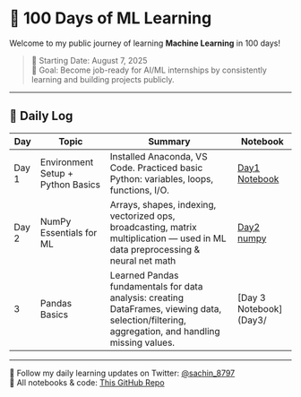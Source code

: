 # 🚀 100 Days of ML Learning 

Welcome to my public journey of learning **Machine Learning** in 100 days!

> 📅 Starting Date: August 7, 2025  
> 🧠 Goal: Become job-ready for AI/ML internships by consistently learning and building projects publicly.

---

## 📅 Daily Log

| Day | Topic | Summary | Notebook |
|-----|-------|---------|----------|
| Day 1 | Environment Setup + Python Basics | Installed Anaconda, VS Code. Practiced basic Python: variables, loops, functions, I/O. | [Day1 Notebook](./Day1/day1-notebook.ipynb) |
| Day 2 | NumPy Essentials for ML | Arrays, shapes, indexing, vectorized ops, broadcasting, matrix multiplication — used in ML data preprocessing & neural net math | [Day2 numpy](./Day2/numpy.ipynb)              |
| 3    | Pandas Basics        | Learned Pandas fundamentals for data analysis: creating DataFrames, viewing data, selection/filtering, aggregation, and handling missing values. | [Day 3 Notebook](Day3/| 3    | Pandas Basics        | Learned Pandas fundamentals for data analysis: creating DataFrames, viewing data, selection/filtering, aggregation, and handling missing values. | [Day 3 Notebook](Day3/pandas.ipynb) |) |
---

🧠 Follow my daily learning updates on Twitter: [@sachin_8797](https://twitter.com/sachin_8797)  
📘 All notebooks & code: [This GitHub Repo](https://github.com/SachinMugade8797/100DaysOfML-Learning)
